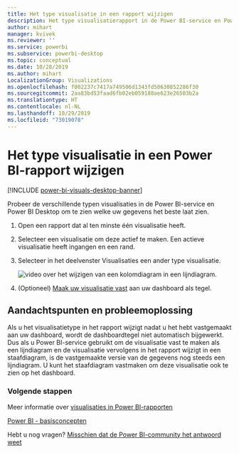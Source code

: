 ```yaml
---
title: Het type visualisatie in een rapport wijzigen
description: Het type visualisatierapport in de Power BI-service en Power BI Desktop wijzigen
author: mihart
manager: kvivek
ms.reviewer: ''
ms.service: powerbi
ms.subservice: powerbi-desktop
ms.topic: conceptual
ms.date: 10/28/2019
ms.author: mihart
LocalizationGroup: Visualizations
ms.openlocfilehash: f002237c7417a749506d1343fd50630852286f30
ms.sourcegitcommit: 2aa83bd53faad6fb02eb059188ae623e26503b2a
ms.translationtype: HT
ms.contentlocale: nl-NL
ms.lasthandoff: 10/29/2019
ms.locfileid: "73019078"
---
```

# <a name="change-the-type-of-visualization-in-a-power-bi-report"></a>Het type visualisatie in een Power BI-rapport wijzigen

[!INCLUDE [power-bi-visuals-desktop-banner](../includes/power-bi-visuals-desktop-banner.md)]

Probeer de verschillende typen visualisaties in de Power BI-service en Power BI Desktop om te zien welke uw gegevens het beste laat zien. 

1. Open een rapport dat al ten minste één visualisatie heeft.   
2. Selecteer een visualisatie om deze actief te maken. Een actieve visualisatie heeft ingangen en een rand.    
3. Selecteer in het deelvenster Visualisaties een ander type visualisatie. 
   
   ![video over het wijzigen van een kolomdiagram in een lijndiagram](media/power-bi-report-change-visualization-type/change-viz/change-viz.gif).
4. (Optioneel) [Maak uw visualisatie vast](../service-dashboard-pin-tile-from-report.md) aan uw dashboard als tegel. 

## <a name="considerations-and-troubleshooting"></a>Aandachtspunten en probleemoplossing
Als u het visualisatietype in het rapport wijzigt nadat u het hebt vastgemaakt aan uw dashboard, wordt de dashboardtegel niet automatisch bijgewerkt. Dus als u Power BI-service gebruikt om de visualisatie vast te maken als een lijndiagram en de visualisatie vervolgens in het rapport wijzigt in een staafdiagram, is de vastgemaakte versie van de gegevens nog steeds een lijndiagram. U kunt het staafdiagram vastmaken om deze visualisatie ook te zien op het dashboard.

### <a name="next-steps"></a>Volgende stappen
Meer informatie over [visualisaties in Power BI-rapporten](power-bi-report-visualizations.md)

[Power BI - basisconcepten](../consumer/end-user-basic-concepts.md)

Hebt u nog vragen? [Misschien dat de Power BI-community het antwoord weet](http://community.powerbi.com/)

